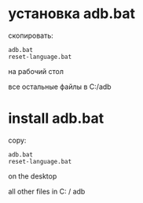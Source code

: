 # установка adb.bat

скопировать:
```
adb.bat
reset-language.bat
```
на рабочий стол

все остальные файлы в C:/adb


# install adb.bat

copy:
```
adb.bat
reset-language.bat
```
on the desktop

all other files in C: / adb

